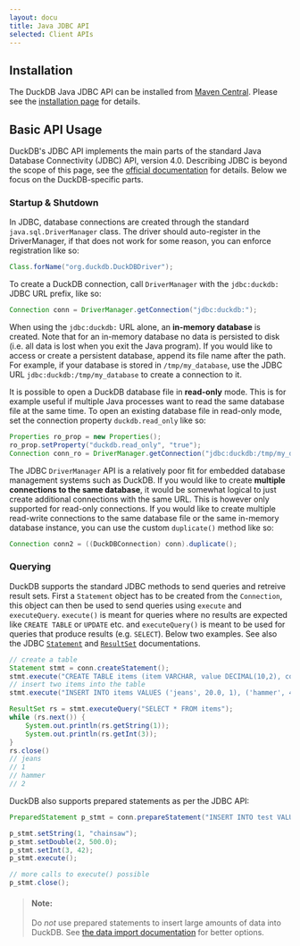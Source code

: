 ```yaml
---
layout: docu
title: Java JDBC API
selected: Client APIs
---
```

## Installation
The DuckDB Java JDBC API can be installed from [Maven Central](https://search.maven.org/artifact/org.duckdb/duckdb_jdbc). Please see the [installation page](/docs/installation?environment=java) for details.

## Basic API Usage
DuckDB's JDBC API implements the main parts of the standard Java Database Connectivity (JDBC) API, version 4.0. Describing JDBC is beyond the scope of this page, see the [official documentation](https://docs.oracle.com/javase/tutorial/jdbc/basics/index.html) for details. Below we focus on the DuckDB-specific parts. 


### Startup & Shutdown
In JDBC, database connections are created through the standard `java.sql.DriverManager` class.  The driver should auto-register in the DriverManager, if that does not work for some reason, you can enforce registration like so:

```java
Class.forName("org.duckdb.DuckDBDriver");
```

To create a DuckDB connection, call `DriverManager` with the `jdbc:duckdb:` JDBC URL prefix, like so:

```java
Connection conn = DriverManager.getConnection("jdbc:duckdb:");
```

When using the `jdbc:duckdb:`  URL alone, an **in-memory database** is created. Note that for an in-memory database no data is persisted to disk (i.e. all data is lost when you exit the Java program). If you would like to access or create a persistent database, append its file name after the path. For example, if your database is stored in `/tmp/my_database`, use the JDBC URL `jdbc:duckdb:/tmp/my_database` to create a connection to it. 

It is possible to open a DuckDB database file in **read-only** mode. This is for example useful if multiple Java processes want to read the same database file at the same time. To open an existing database file in read-only mode, set the connection property `duckdb.read_only` like so:

```java
Properties ro_prop = new Properties();
ro_prop.setProperty("duckdb.read_only", "true");
Connection conn_ro = DriverManager.getConnection("jdbc:duckdb:/tmp/my_database", ro_prop);
```

The JDBC `DriverManager` API is a relatively poor fit for embedded database management systems such as DuckDB. If you would like to create **multiple connections to the same database**, it would be somewhat logical to just create additional connections with the same URL. This is however only supported for read-only connections. If you would like to create multiple read-write connections to the same database file or the same in-memory database instance, you can use the custom `duplicate()` method like so:

```java
Connection conn2 = ((DuckDBConnection) conn).duplicate();
```

### Querying
DuckDB supports the standard JDBC methods to send queries and retreive result sets. First a `Statement` object has to be created from the `Connection`, this object can then be used to send queries using `execute` and `executeQuery`. `execute()` is meant for queries where no results are expected like `CREATE TABLE` or `UPDATE` etc. and `executeQuery()` is meant to be used for queries that produce results (e.g. `SELECT`). Below two examples. See also the JDBC [`Statement`](https://docs.oracle.com/javase/7/docs/api/java/sql/Statement.html) and [`ResultSet`](https://docs.oracle.com/javase/7/docs/api/java/sql/ResultSet.html) documentations.

```java
// create a table
Statement stmt = conn.createStatement();
stmt.execute("CREATE TABLE items (item VARCHAR, value DECIMAL(10,2), count INTEGER)");
// insert two items into the table
stmt.execute("INSERT INTO items VALUES ('jeans', 20.0, 1), ('hammer', 42.2, 2)");
```

```java
ResultSet rs = stmt.executeQuery("SELECT * FROM items");
while (rs.next()) {
	System.out.println(rs.getString(1));
	System.out.println(rs.getInt(3));
}
rs.close()
// jeans
// 1
// hammer
// 2
```

DuckDB also supports prepared statements as per the JDBC API:

```java
PreparedStatement p_stmt = conn.prepareStatement("INSERT INTO test VALUES (?, ?, ?);");

p_stmt.setString(1, "chainsaw");
p_stmt.setDouble(2, 500.0);
p_stmt.setInt(3, 42);
p_stmt.execute();

// more calls to execute() possible
p_stmt.close();
```

> #### Note: 
> Do *not* use prepared statements to insert large amounts of data into DuckDB. See [the data import documentation](/docs/data/import) for better options.



